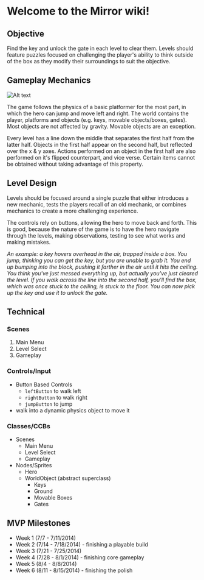 # Welcome to the Mirror wiki!

## Objective
Find the key and unlock the gate in each level to clear them. Levels should feature puzzles focused on challenging the player's ability to think outside of the box as they modify their surroundings to suit the objective.

## Gameplay Mechanics

![Alt text](/gameplayloops.png.sketch)

The game follows the physics of a basic platformer for the most part, in which the hero can jump and move left and right. The world contains the player, platforms and objects (e.g. keys, movable objects/boxes, gates). Most objects are not affected by gravity. Movable objects are an exception.

Every level has a line down the middle that separates the first half from the latter half. Objects in the first half appear on the second half, but reflected over the x & y axes. Actions performed on an object in the first half are also performed on it's flipped counterpart, and vice verse. Certain items cannot be obtained without taking advantage of this property.

## Level Design

Levels should be focused around a single puzzle that either introduces a new mechanic, tests the players recall of an old mechanic, or combines mechanics to create a more challenging experience.

The controls rely on buttons, allowing the hero to move back and forth. This is good, because the nature of the game is to have the hero navigate through the levels, making observations, testing to see what works and making mistakes.

_An example: a key hovers overhead in the air, trapped inside a box. You jump, thinking you can get the key, but you are unable to grab it. You end up bumping into the block, pushing it farther in the air until it hits the ceiling. You think you've just messed everything up, but actually you've just cleared the level. If you walk across the line into the second half, you'll find the box, which was once stuck to the ceiling, is stuck to the floor. You can now pick up the key and use it to unlock the gate._

## Technical

### Scenes
1. Main Menu
2. Level Select
3. Gameplay

### Controls/Input
* Button Based Controls
     * `leftButton` to walk left
     * `rightButton` to walk right
     * `jumpButton` to jump
* walk into a dynamic physics object to move it

### Classes/CCBs
* Scenes
    * Main Menu
    * Level Select
    * Gameplay
* Nodes/Sprites
    * Hero
    * WorldObject (abstract superclass)
        * Keys
        * Ground
        * Movable Boxes
        * Gates

## MVP Milestones
* Week 1 (7/7 - 7/11/2014)
* Week 2 (7/14 - 7/18/2014) - finishing a playable build
* Week 3 (7/21 - 7/25/2014)
* Week 4 (7/28 - 8/1/2014) - finishing core gameplay
* Week 5 (8/4 - 8/8/2014)
* Week 6 (8/11 - 8/15/2014) - finishing the polish
